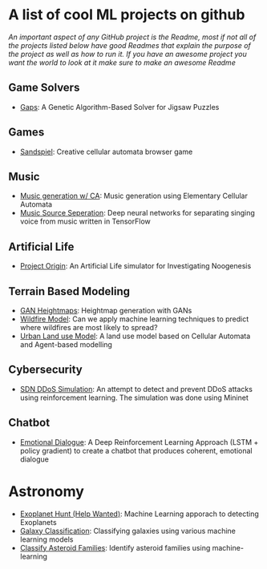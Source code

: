 # A list of cool ML projects on github

*An important aspect of any GitHub project is the Readme, most if not all of the projects listed below have good Readmes that explain the purpose of the project as well as how to run it. If you have an awesome project you want the world to look at it make sure to make an awesome Readme*

## Game Solvers
* [Gaps](https://github.com/nemanja-m/gaps): A Genetic Algorithm-Based Solver for Jigsaw Puzzles 

## Games
* [Sandspiel](https://github.com/MaxBittker/sandspiel): Creative cellular automata browser game

## Music
* [Music generation w/ CA](https://github.com/Sciguymjm/CellularAutomata): Music generation using Elementary Cellular Automata
* [Music Source Seperation](https://github.com/andabi/music-source-separation): Deep neural networks for separating singing voice from music written in TensorFlow 

## Artificial Life
* [Project Origin](https://github.com/kourgeorge/project-origin): An Artificial Life simulator for Investigating Noogenesis 

## Terrain Based Modeling
* [GAN Heightmaps](https://github.com/christopher-beckham/gan-heightmaps): Heightmap generation with GANs
* [Wildfire Model](https://github.com/acl2171/wildfire_model): Can we apply machine learning techniques to predict where wildfires are most likely to spread? 
* [Urban Land use Model](https://github.com/johanlahti/urban-lu-model): A land use model based on Cellular Automata and Agent-based modelling

## Cybersecurity
* [SDN DDoS Simulation](https://github.com/santhisenan/SDN_DDoS_Simulation): An attempt to detect and prevent DDoS attacks using reinforcement learning. The simulation was done using Mininet

## Chatbot
* [Emotional Dialogue](https://github.com/nikhil-kotecha/Emotional_Dialogue): A Deep Reinforcement Learning Approach (LSTM + policy gradient) to create a chatbot that produces coherent, emotional dialogue

# Astronomy
* [Exoplanet Hunt (Help Wanted)](https://github.com/STAC-IITMandi/Exoplanet-Hunt): Machine Learning apporach to detecting Exoplanets 
* [Galaxy Classification](https://github.com/ChaoticBlack/galaxy-classification-ml): Classifying galaxies using various machine learning models 
* [Classify Asteroid Families](https://github.com/4xxi/asteroid-families-ml): Identify asteroid families using machine-learning
